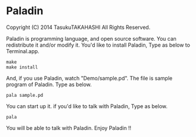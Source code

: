 Paladin
=======

Copyright (C) 2014 TasukuTAKAHASHI All Rights Reserved.

Paladin is programming language, and open source software.
You can redistribute it and/or modify it.
You'd like to install Paladin, Type as below to Terminal.app.

    make
    make install

And, if you use Paladin, watch "Demo/sample.pd".
The file is sample program of Paladin. Type as below.

    pala sample.pd
    
You can start up it.
if you'd like to talk with Paladin, Type as below.

    pala
    
You will be able to talk with Paladin.
Enjoy Paladin !!
